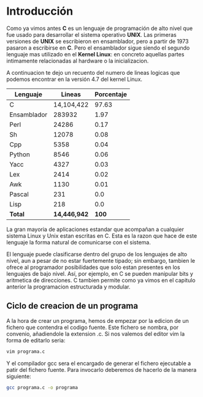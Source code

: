 # Introducción
Como ya vimos antes **C** es un lenguaje de programación de alto nivel que fue usado para desarrollar el sistema operativo **UNIX**. Las primeras versiones de **UNIX** se escribieron en ensamblador, pero a partir de 1973 pasaron a escribirse en **C**. Pero el ensamblador sigue siendo el segundo lenguaje mas utilizado en el **Kernel Linux**: en concreto aquellas partes intimamente relacionadas al hardware o la inicializacion.

A continuacion te dejo un recuento del numero de lineas logicas que podemos encontrar en la versión 4.7 del kernel Linux.

| **Lenguaje** | **Lineas** | **Porcentaje** |
| -- | -- | -- |
| C | 14,104,422 | 97.63 |
| Ensamblador | 283932 | 1.97 |
| Perl | 24286 | 0.17 |
| Sh | 12078 | 0.08 |
| Cpp | 5358 | 0.04 |
| Python | 8546 | 0.06 |
| Yacc | 4327 | 0.03 |
| Lex | 2414 | 0.02 |
| Awk | 1130 | 0.01 |
| Pascal | 231 | 0.0 |
| Lisp | 218 | 0.0 |
| **Total** | **14,446,942** | **100** |

La gran mayoria de aplicaciones estandar que acompañan a cualquier sistema Linux y Unix estan escritas en C. Esta es la razon que hace de este lenguaje la forma natural de comunicarse con el sistema.

El lenguaje puede clasificarse dentro del grupo de los lenguajes de alto nivel, aun a pesar de no estar fuertemente tipado; sin embargo, tambien le ofrece al programador posibilidades que solo estan presentes en los lenguajes de bajo nivel. Así, por ejemplo, en C se pueden manipular bits y aritmetica de direcciones. C tambien permite como ya vimos en el capitulo anterior la programacion estructurada y modular.

## Ciclo de creacion de un programa
A la hora de crear un programa, hemos de empezar por la edicion de un fichero que contendra el codigo fuente. Este fichero se nombra, por convenio, añadiendole la extension .c. Si nos valemos del editor vim la forma de editarlo seria:

```bash
vim programa.c
```
Y el compilador gcc sera el encargado de generar el fichero ejecutable a patir del fichero fuente. Para invocarlo deberemos de hacerlo de la manera siguiente:

```bash
gcc programa.c -o programa
```
